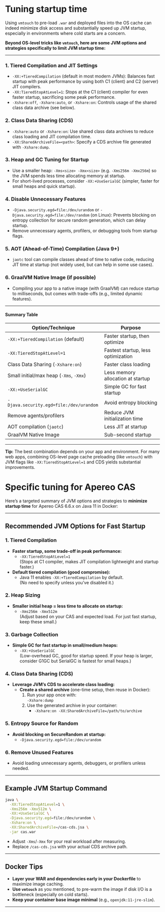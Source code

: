 # Tuning startup time
Using `vmtouch` to pre-load `.war` and deployed files into the OS cache can indeed minimize disk access and substantially speed up JVM startup, especially in environments where cold starts are a concern.

**Beyond OS-level tricks like `vmtouch`, here are some JVM options and strategies specifically to limit JVM startup time:**

---

### 1. **Tiered Compilation and JIT Settings**
- `-XX:+TieredCompilation` (default in most modern JVMs): Balances fast startup with peak performance by using both C1 (client) and C2 (server) JIT compilers.
- `-XX:TieredStopAtLevel=1`: Stops at the C1 (client) compiler for even faster startup, sacrificing some peak performance.
- `-Xshare:off`, `-Xshare:auto`, or `-Xshare:on`: Controls usage of the shared class data archive (see below).

### 2. **Class Data Sharing (CDS)**
- `-Xshare:auto` or `-Xshare:on`: Use shared class data archives to reduce class loading and JIT compilation time.
- `-XX:SharedArchiveFile=<path>`: Specify a CDS archive file generated with `-Xshare:dump`.

### 3. **Heap and GC Tuning for Startup**
- Use a smaller heap: `-Xms<size> -Xmx<size>` (e.g. `-Xms256m -Xmx256m`) so the JVM spends less time allocating memory at startup.
- For short-lived processes, consider `-XX:+UseSerialGC` (simpler, faster for small heaps and quick startup).

### 4. **Disable Unnecessary Features**
- `-Djava.security.egd=file:/dev/urandom` or `-Djava.security.egd=file:/dev/random` (on Linux): Prevents blocking on entropy collection for secure random generation, which can delay startup.
- Remove unnecessary agents, profilers, or debugging tools from startup flags.

### 5. **AOT (Ahead-of-Time) Compilation (Java 9+)**
- `jaotc` tool can compile classes ahead of time to native code, reducing JIT time at startup (not widely used, but can help in some use cases).

### 6. **GraalVM Native Image** (if possible)
- Compiling your app to a native image (with GraalVM) can reduce startup to milliseconds, but comes with trade-offs (e.g., limited dynamic features).

---

#### **Summary Table**

| Option/Technique                               | Purpose                              |
|------------------------------------------------|--------------------------------------|
| `-XX:+TieredCompilation` (default)             | Faster startup, then optimize        |
| `-XX:TieredStopAtLevel=1`                      | Fastest startup, less optimization   |
| Class Data Sharing (`-Xshare:on`)              | Faster class loading                 |
| Small initial/max heap (`-Xms`, `-Xmx`)        | Less memory allocation at startup    |
| `-XX:+UseSerialGC`                             | Simple GC for fast startup           |
| `-Djava.security.egd=file:/dev/urandom`        | Avoid entropy blocking               |
| Remove agents/profilers                        | Reduce JVM initialization time       |
| AOT compilation (`jaotc`)                      | Less JIT at startup                  |
| GraalVM Native Image                           | Sub-second startup                   |

---

**Tip:** The best combination depends on your app and environment. For many web apps, combining OS-level page cache preloading (like `vmtouch`) with JVM flags like `-XX:TieredStopAtLevel=1` and CDS yields substantial improvements.

# Specific tuning for Apereo CAS
Here’s a targeted summary of JVM options and strategies to **minimize startup time** for Apereo CAS 6.6.x on Java 11 in Docker:

---

## Recommended JVM Options for Fast Startup

### 1. **Tiered Compilation**
- **Faster startup, some trade-off in peak performance:**
  - `-XX:TieredStopAtLevel=1`  
    (Stops at C1 compiler, makes JIT compilation lightweight and startup faster.)
- **Default tiered compilation (good compromise):**
  - Java 11 enables `-XX:+TieredCompilation` by default.  
    (No need to specify unless you’ve disabled it.)

### 2. **Heap Sizing**
- **Smaller initial heap = less time to allocate on startup:**
  - `-Xms256m -Xmx512m`  
    (Adjust based on your CAS and expected load. For just fast startup, keep these small.)

### 3. **Garbage Collection**
- **Simple GC for fast startup in small/medium heaps:**
  - `-XX:+UseSerialGC`  
    (Low-overhead GC, good for startup speed. If your heap is larger, consider G1GC but SerialGC is fastest for small heaps.)

### 4. **Class Data Sharing (CDS)**
- **Leverage JVM’s CDS to accelerate class loading:**
  - **Create a shared archive** (one-time setup, then reuse in Docker):
    1. Run your app once with:  
       `-Xshare:dump`
    2. Use the generated archive in your container:
       - `-Xshare:on -XX:SharedArchiveFile=/path/to/archive`

### 5. **Entropy Source for Random**
- **Avoid blocking on SecureRandom at startup:**
  - `-Djava.security.egd=file:/dev/urandom`

### 6. **Remove Unused Features**
- Avoid loading unnecessary agents, debuggers, or profilers unless needed.

---

## Example JVM Startup Command

```sh
java \
  -XX:TieredStopAtLevel=1 \
  -Xms256m -Xmx512m \
  -XX:+UseSerialGC \
  -Djava.security.egd=file:/dev/urandom \
  -Xshare:on \
  -XX:SharedArchiveFile=/cas-cds.jsa \
  -jar cas.war
```

- Adjust `-Xms`/`-Xmx` for your real workload after measuring.
- Replace `/cas-cds.jsa` with your actual CDS archive path.

---

## Docker Tips

- **Layer your WAR and dependencies early in your Dockerfile** to maximize image caching.
- **Use `vmtouch`** as you mentioned, to pre-warm the image if disk I/O is a bottleneck (especially on cold starts).
- **Keep your container base image minimal** (e.g., `openjdk:11-jre-slim`).

---
